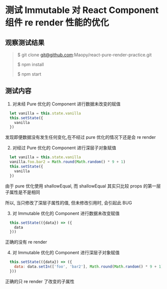# 测试 Immutable 对 React Component 组件 re render 性能的优化

## 观察测试结果

> $ git clone git@github.com:Maopy/react-pure-render-practice.git
>
> $ npm install
>
> $ npm start

## 测试内容

1. 对未经 Pure 优化的 Component 进行数据未改变的赋值

```js
  let vanilla = this.state.vanilla
  this.setState({
    vanilla
  })
```

发现即便数据没有发生任何变化,在不经过 pure 优化的情况下还是会 re render

2. 对经过 Pure 优化的 Component 进行深层子对象赋值

```js
  let vanilla = this.state.vanilla
  vanilla.foo.bar2 = Math.round(Math.random() * 9 + 1)
  this.setState({
    vanilla
  })
```

由于 pure 优化使用 shallowEqual, 而 shallowEqual 其实只比较 props 的第一层子属性是不是相同

所以, 当只修改了深层子属性的值, 但未修改引用时, 会引起此 BUG

3. 对 Immutable 优化的 Component 进行数据未改变赋值

```js
  this.setState(({data}) => ({
    data
  }))
```

正确的没有 re render

4. 对 Immutable 优化的 Component 进行深层子对象赋值

```js
  this.setState(({data}) => ({
    data: data.setIn(['foo', 'bar2'], Math.round(Math.random() * 9 + 1))
  }))
```

正确的只 re render 了改变的子属性
